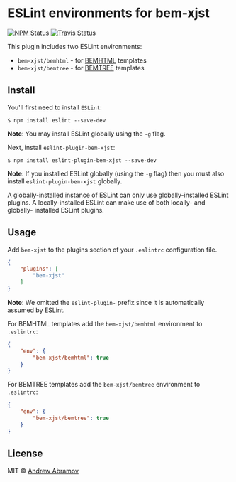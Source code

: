 ESLint environments for bem-xjst
================================

[![NPM Status][npm-img]][npm]
[![Travis Status][test-img]][travis]

[npm]:          https://www.npmjs.org/package/eslint-plugin-bem-xjst
[npm-img]:      https://img.shields.io/npm/v/eslint-plugin-bem-xjst.svg

[travis]:       https://travis-ci.org/bem/eslint-plugin-bem-xjst
[test-img]:     https://img.shields.io/travis/bem/eslint-plugin-bem-xjst.svg?label=tests

This plugin includes two ESLint environments:

* `bem-xjst/bemhtml` - for [BEMHTML](https://en.bem.info/technology/bemhtml/v2/rationale/) templates
* `bem-xjst/bemtree` - for [BEMTREE](https://en.bem.info/technology/bemtree/v2/bemtree/) templates

Install
-------

You'll first need to install `ESLint`:

```
$ npm install eslint --save-dev
```

**Note**: You may install ESLint globally using the `-g` flag.

Next, install `eslint-plugin-bem-xjst`:

```
$ npm install eslint-plugin-bem-xjst --save-dev
```

**Note**: If you installed ESLint globally (using the `-g` flag) then you must also install `eslint-plugin-bem-xjst` globally.

A globally-installed instance of ESLint can only use globally-installed ESLint plugins. A locally-installed ESLint can make use of both locally- and globally- installed ESLint plugins.

Usage
-----

Add `bem-xjst` to the plugins section of your `.eslintrc` configuration file.

```json
{
    "plugins": [
        "bem-xjst"
    ]
}
```

**Note**: We omitted the `eslint-plugin-` prefix since it is automatically assumed by ESLint.

For BEMHTML templates add the `bem-xjst/bemhtml` environment to `.eslintrc`:

```json
{
    "env": {
        "bem-xjst/bemhtml": true
    }
}
```

For BEMTREE templates add the `bem-xjst/bemtree` environment to `.eslintrc`:

```json
{
    "env": {
        "bem-xjst/bemtree": true
    }
}
```

License
-------

MIT © [Andrew Abramov](https://github.com/blond)
